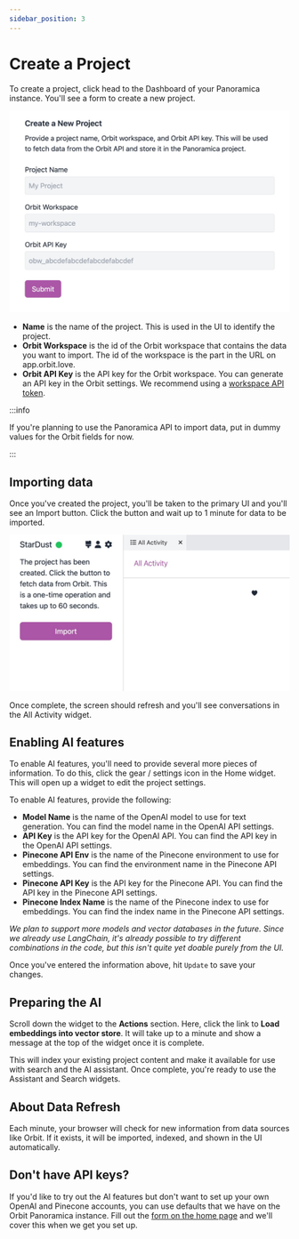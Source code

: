 ```yaml
---
sidebar_position: 3
---
```


# Create a Project

To create a project, click head to the Dashboard of your Panoramica instance. You'll see a form to create a new project.

![A form with 3 fields name, workspace, and API key](create-new-project.jpg)

- **Name** is the name of the project. This is used in the UI to identify the project.
- **Orbit Workspace** is the id of the Orbit workspace that contains the data you want to import. The id of the workspace is the part in the URL on app.orbit.love.
- **Orbit API Key** is the API key for the Orbit workspace. You can generate an API key in the Orbit settings. We recommend using a [workspace API token](https://orbit.love/docs/all/api-tokens#51526766b5394f7e83c0a1fc01543330).

:::info

If you're planning to use the Panoramica API to import data, put in dummy values for the Orbit fields for now.

:::

## Importing data

Once you've created the project, you'll be taken to the primary UI and you'll see an Import button. Click the button and wait up to 1 minute for data to be imported.

![Import data](import-data.jpg)

Once complete, the screen should refresh and you'll see conversations
in the All Activity widget.

## Enabling AI features

To enable AI features, you'll need to provide several more pieces of information. To do this, click the gear / settings icon in the Home widget. This will open up a widget to edit the project settings.

To enable AI features, provide the following:

- **Model Name** is the name of the OpenAI model to use for text generation. You can find the model name in the OpenAI API settings.
- **API Key** is the API key for the OpenAI API. You can find the API key in the OpenAI API settings.
- **Pinecone API Env** is the name of the Pinecone environment to use for embeddings. You can find the environment name in the Pinecone API settings.
- **Pinecone API Key** is the API key for the Pinecone API. You can find the API key in the Pinecone API settings.
- **Pinecone Index Name** is the name of the Pinecone index to use for embeddings. You can find the index name in the Pinecone API settings.

_We plan to support more models and vector databases in the future. Since we already use LangChain, it's already possible to try different combinations in the code, but this isn't quite yet doable purely from the UI._

Once you've entered the information above, hit `Update` to save your changes.

## Preparing the AI

Scroll down the widget to the **Actions** section. Here,
click the link to **Load embeddings into vector store**. It will
take up to a minute and show a message at the top of the widget
once it is complete.

This will index your existing project content and make it available for use with search and the AI assistant. Once complete, you're ready to
use the Assistant and Search widgets.

## About Data Refresh

Each minute, your browser will check for new information from data
sources like Orbit. If it exists, it will be imported, indexed, and
shown in the UI automatically.

## Don't have API keys?

If you'd like to try out the AI features but don't want to set up your own OpenAI and Pinecone accounts, you can use defaults that we have on the Orbit Panoramica instance. Fill out the [form on the home page](/#request-access) and we'll cover this when we get you set up.
